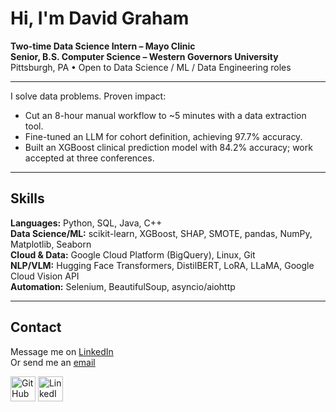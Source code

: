 # Hi, I'm David Graham

**Two-time Data Science Intern – Mayo Clinic**  
**Senior, B.S. Computer Science – Western Governors University**  
Pittsburgh, PA • Open to Data Science / ML / Data Engineering roles
 
---

I solve data problems. Proven impact:
- Cut an 8-hour manual workflow to ~5 minutes with a data extraction tool.  
- Fine-tuned an LLM for cohort definition, achieving 97.7% accuracy.  
- Built an XGBoost clinical prediction model with 84.2% accuracy; work accepted at three conferences.  

---

## Skills

**Languages:** Python, SQL, Java, C++  
**Data Science/ML:** scikit-learn, XGBoost, SHAP, SMOTE, pandas, NumPy, Matplotlib, Seaborn  
**Cloud & Data:** Google Cloud Platform (BigQuery), Linux, Git  
**NLP/VLM:** Hugging Face Transformers, DistilBERT, LoRA, LLaMA, Google Cloud Vision API  
**Automation:** Selenium, BeautifulSoup, asyncio/aiohttp  

---

## Contact

Message me on [LinkedIn](https://www.linkedin.com/in/davidgraham-cs/)  
Or send me an [email](mailto:davidgraham7447@gmail.com)  

[<img src="https://cdn.jsdelivr.net/npm/simple-icons@v3/icons/github.svg" alt="GitHub" height="40"/>](https://github.com/DevJGraham)
[<img src="https://cdn.jsdelivr.net/npm/simple-icons@v3/icons/linkedin.svg" alt="LinkedIn" height="40"/>](https://www.linkedin.com/in/davidgraham-cs/)
